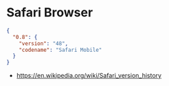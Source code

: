 # Safari Browser

```json
{
  "0.8": {
    "version": "48",
    "codename": "Safari Mobile"
  }
}
```

* https://en.wikipedia.org/wiki/Safari_version_history
